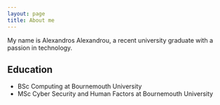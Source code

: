 ```yaml
---
layout: page
title: About me
---
```


My name is Alexandros Alexandrou, a recent university graduate with a passion in technology.

## Education

- BSc Computing at Bournemouth University
- MSc Cyber Security and Human Factors at Bournemouth University
